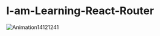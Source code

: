 # I-am-Learning-React-Router
![Animation14121241](https://user-images.githubusercontent.com/102485608/199358246-df32ac7b-1fff-464a-ae15-df95a8c21cb2.gif)

